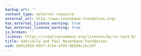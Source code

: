 ```yaml
---
backup_url: ''
content_type: external-resource
external_url: http://www.rosenbaum-foundation.org/
has_external_licence_warning: true
has_external_license_warning: true
is_broken: ''
license: https://creativecommons.org/licenses/by-nc-sa/4.0/
title: Gabriella and Paul Rosenbaum Foundation
uid: bb91285d-092f-415a-af01-88284c1bc347
---
```

